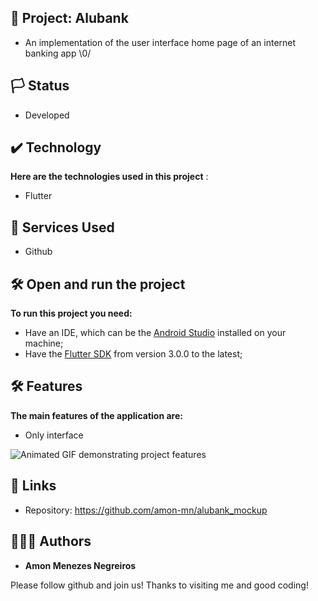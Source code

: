 ## 📱 Project: Alubank

* An implementation of the user interface home page of an internet banking app \0/

## 🏳️ Status

* Developed

## ✔️ Technology

**Here are the technologies used in this project** :

* Flutter 

## 🔨 Services Used

* Github


## 🛠️ Open and run the project

**To run this project you need:**

* Have an IDE, which can be the [Android Studio](https://developer.android.com/) installed on your machine;
* Have the [Flutter SDK](https://docs.flutter.dev/get-started/install) from version 3.0.0 to the latest;


## 🛠️ Features

**The main features of the application are:**
 * Only interface
 
 ![Animated GIF demonstrating project features]()
 
 
 ## 🔗 Links
  * Repository: https://github.com/amon-mn/alubank_mockup
   
 
 ## 🙋🏻‍♂️ Authors

  * **Amon Menezes Negreiros** 

  Please follow github and join us!
  Thanks to visiting me and good coding!
 
